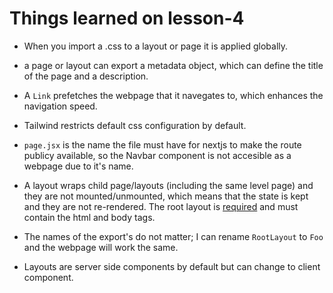 # Things learned on lesson-4

 - When you import a .css to a layout or page it is applied globally.

 - a page or layout can export a metadata object, which can define the title of the page and a description.

 - A `Link` prefetches the webpage that it navegates to, which enhances the navigation speed.

 - Tailwind restricts default css configuration by default.

 - `page.jsx` is the name the file must have for nextjs to make the route publicy available, so the Navbar component is not accesible as a webpage due to it's name.

 - A layout wraps child page/layouts (including the same level page) and they are not mounted/unmounted, which means that the state is kept and they are not re-rendered. The root layout is [required](https://nextjs.org/docs/app/building-your-application/routing/pages-and-layouts) and must contain the html and body tags.

 - The names of the export's do not matter; I can rename `RootLayout` to `Foo` and the webpage will work the same.

 - Layouts are server side components by default but can change to client component.

